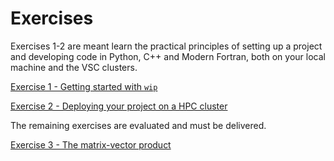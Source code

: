 # Exercises

Exercises 1-2 are meant learn the practical principles of setting up a project and developing code
in Python, C++ and Modern Fortran, both on your local machine and the VSC clusters.

[Exercise 1 - Getting started with `wip`](exercise-1.md)

[Exercise 2 - Deploying your project on a HPC cluster](exercise-2.md)

The remaining exercises are evaluated and must be delivered.

[Exercise 3 - The matrix-vector product](exercise-3.md)
